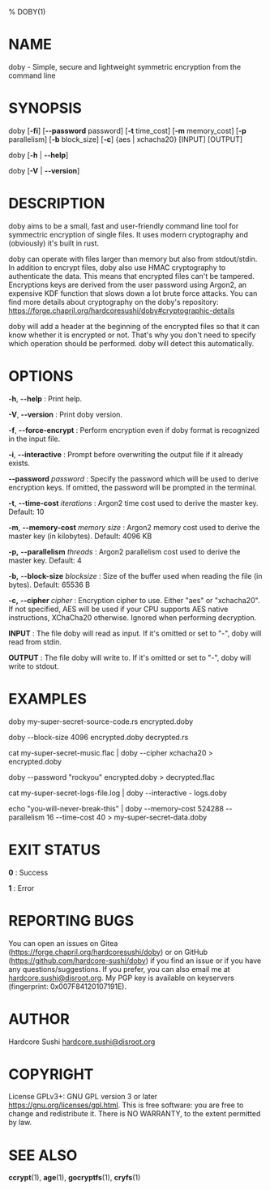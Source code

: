 % DOBY(1)

# NAME
doby - Simple, secure and lightweight symmetric encryption from the command line

# SYNOPSIS
doby [**-fi**] [**\--password** password] [**-t** time_cost] [**-m** memory_cost] [**-p** parallelism] [**-b** block_size] [**-c**] {aes | xchacha20} [INPUT] [OUTPUT]

doby [**-h** | **\--help**]

doby [**-V** | **\--version**]

# DESCRIPTION
doby aims to be a small, fast and user-friendly command line tool for symmectric encryption of single files. It uses modern cryptography and (obviously) it's built in rust.

doby can operate with files larger than memory but also from stdout/stdin. In addition to encrypt files, doby also use HMAC cryptography to authenticate the data. This means that encrypted files can't be tampered. Encryptions keys are derived from the user password using Argon2, an expensive KDF function that slows down a lot brute force attacks. You can find more details about cryptography on the doby's repository: https://forge.chapril.org/hardcoresushi/doby#cryptographic-details

doby will add a header at the beginning of the encrypted files so that it can know whether it is encrypted or not. That's why you don't need to specify which operation should be performed. doby will detect this automatically.

# OPTIONS
**-h**, **\--help**
: Print help.

**-V**, **\--version**
: Print doby version.

**-f**, **\--force-encrypt**
: Perform encryption even if doby format is recognized in the input file.

**-i**, **\--interactive**
: Prompt before overwriting the output file if it already exists.

**\--password** *password*
: Specify the password which will be used to derive encryption keys. If omitted, the password will be prompted in the terminal.

**-t**, **\--time-cost** *iterations*
: Argon2 time cost used to derive the master key. Default: 10

**-m**, **\--memory-cost** *memory size*
: Argon2 memory cost used to derive the master key (in kilobytes). Default: 4096 KB

**-p,** **\--parallelism** *threads*
: Argon2 parallelism cost used to derive the master key. Default: 4

**-b,** **\--block-size** *blocksize*
: Size of the buffer used when reading the file (in bytes). Default: 65536 B

**-c,** **\--cipher** *cipher*
: Encryption cipher to use. Either "aes" or "xchacha20". If not specified, AES will be used if your CPU supports AES native instructions, XChaCha20 otherwise. Ignored when performing decryption.

**INPUT**
: The file doby will read as input. If it's omitted or set to "-", doby will read from stdin.

**OUTPUT**
: The file doby will write to. If it's omitted or set to "-", doby will write to stdout.

# EXAMPLES
doby my-super-secret-source-code.rs encrypted.doby

doby \--block-size 4096 encrypted.doby decrypted.rs

cat my-super-secret-music.flac | doby \--cipher xchacha20 > encrypted.doby

doby \--password "rockyou" encrypted.doby > decrypted.flac

cat my-super-secret-logs-file.log | doby \--interactive - logs.doby

echo "you-will-never-break-this" | doby \--memory-cost 524288 \--parallelism 16 \--time-cost 40 > my-super-secret-data.doby

# EXIT STATUS
**0**
: Success

**1**
: Error

# REPORTING BUGS
You can open an issues on Gitea (https://forge.chapril.org/hardcoresushi/doby) or on GitHub (https://github.com/hardcore-sushi/doby) if you find an issue or if you have any questions/suggestions.
If you prefer, you can also email me at hardcore.sushi@disroot.org. My PGP key is available on keyservers (fingerprint: 0x007F84120107191E).

# AUTHOR
Hardcore Sushi <hardcore.sushi@disroot.org>

# COPYRIGHT
License GPLv3+: GNU GPL version 3 or later <https://gnu.org/licenses/gpl.html>. This is free software: you are free to change and redistribute it. There is NO WARRANTY, to the extent permitted by law.

# SEE ALSO
**ccrypt**(1), **age**(1), **gocryptfs**(1), **cryfs**(1)